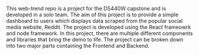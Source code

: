 This web-trend repo is a project for the DS440W capstone and is developed in a solo team. The aim of this project is to provide a simple dashboard to users which displays data scraped from the popular social media website, Reddit. The project is developed using the React frameowrk and node framework. In this project, there are multiple different components and libraries that bring the demo to life. The project can be broken down into two major parts containing the Frontend and Backend. 
